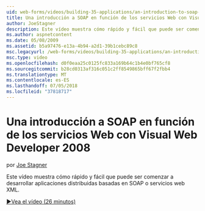 ```yaml
---
uid: web-forms/videos/building-35-applications/an-introduction-to-soap-based-web-services-with-visual-web-developer-2008
title: Una introducción a SOAP en función de los servicios Web con Visual Web Developer 2008 | Microsoft Docs
author: JoeStagner
description: Este vídeo muestra cómo rápido y fácil que puede ser comenzar a desarrollar aplicaciones distribuidas basadas en SOAP o servicios web XML.
ms.author: aspnetcontent
ms.date: 05/08/2009
ms.assetid: b5a97476-e13a-4b94-a2d1-39b1cebc89c8
msc.legacyurl: /web-forms/videos/building-35-applications/an-introduction-to-soap-based-web-services-with-visual-web-developer-2008
msc.type: video
ms.openlocfilehash: d0f0eaa25c0125fc833a169b64c1b4e0bf765cf8
ms.sourcegitcommit: b28cd0313af316c051c2ff8549865bff67f2fbb4
ms.translationtype: MT
ms.contentlocale: es-ES
ms.lasthandoff: 07/05/2018
ms.locfileid: "37818717"
---
```

<a name="an-introduction-to-soap-based-web-services-with-visual-web-developer-2008"></a>Una introducción a SOAP en función de los servicios Web con Visual Web Developer 2008
====================
por [Joe Stagner](https://github.com/JoeStagner)

Este vídeo muestra cómo rápido y fácil que puede ser comenzar a desarrollar aplicaciones distribuidas basadas en SOAP o servicios web XML.

[&#9654;Vea el vídeo (26 minutos)](https://channel9.msdn.com/Blogs/ASP-NET-Site-Videos/an-introduction-to-soap-based-web-services-with-visual-web-developer-2008)
